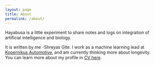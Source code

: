 ```yaml
---
layout: page
title: About
permalink: /about/
---
```


Hayabusa is a little experiment to share notes and logs on integration of artificial intelligence and biology. 

It is written by me -Shreyas Gite. I work as a machine learning lead at [Kopernikus Automotive](https://www.kopernikusauto.com), and am currently thinking more about longevity. 
You can learn more about my profile in [CV here](https://github.com/shreyasgite/Shreyas-Gite-Resume). 
